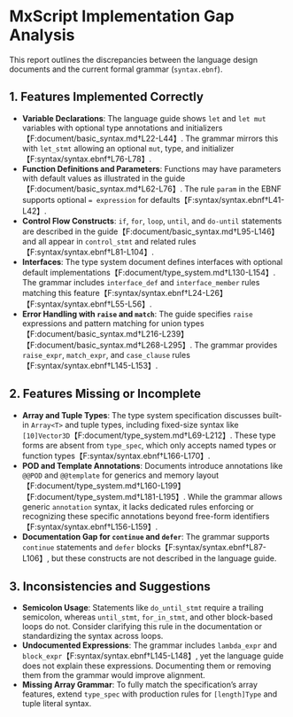 # MxScript Implementation Gap Analysis

This report outlines the discrepancies between the language design documents and the current formal grammar (`syntax.ebnf`).

## 1. Features Implemented Correctly
- **Variable Declarations**: The language guide shows `let` and `let mut` variables with optional type annotations and initializers【F:document/basic_syntax.md†L22-L44】. The grammar mirrors this with `let_stmt` allowing an optional `mut`, type, and initializer【F:syntax/syntax.ebnf†L76-L78】.
- **Function Definitions and Parameters**: Functions may have parameters with default values as illustrated in the guide【F:document/basic_syntax.md†L62-L76】. The rule `param` in the EBNF supports optional `= expression` for defaults【F:syntax/syntax.ebnf†L41-L42】.
- **Control Flow Constructs**: `if`, `for`, `loop`, `until`, and `do-until` statements are described in the guide【F:document/basic_syntax.md†L95-L146】 and all appear in `control_stmt` and related rules【F:syntax/syntax.ebnf†L81-L104】.
- **Interfaces**: The type system document defines interfaces with optional default implementations【F:document/type_system.md†L130-L154】. The grammar includes `interface_def` and `interface_member` rules matching this feature【F:syntax/syntax.ebnf†L24-L26】【F:syntax/syntax.ebnf†L55-L56】.
- **Error Handling with `raise` and `match`**: The guide specifies `raise` expressions and pattern matching for union types【F:document/basic_syntax.md†L216-L239】【F:document/basic_syntax.md†L268-L295】. The grammar provides `raise_expr`, `match_expr`, and `case_clause` rules【F:syntax/syntax.ebnf†L145-L153】.

## 2. Features Missing or Incomplete
- **Array and Tuple Types**: The type system specification discusses built-in `Array<T>` and tuple types, including fixed-size syntax like `[10]Vector3D`【F:document/type_system.md†L69-L212】. These type forms are absent from `type_spec`, which only accepts named types or function types【F:syntax/syntax.ebnf†L166-L170】.
- **POD and Template Annotations**: Documents introduce annotations like `@@POD` and `@@template` for generics and memory layout【F:document/type_system.md†L160-L199】【F:document/type_system.md†L181-L195】. While the grammar allows generic `annotation` syntax, it lacks dedicated rules enforcing or recognizing these specific annotations beyond free-form identifiers【F:syntax/syntax.ebnf†L156-L159】.
- **Documentation Gap for `continue` and `defer`**: The grammar supports `continue` statements and `defer` blocks【F:syntax/syntax.ebnf†L87-L106】, but these constructs are not described in the language guide.

## 3. Inconsistencies and Suggestions
- **Semicolon Usage**: Statements like `do_until_stmt` require a trailing semicolon, whereas `until_stmt`, `for_in_stmt`, and other block-based loops do not. Consider clarifying this rule in the documentation or standardizing the syntax across loops.
- **Undocumented Expressions**: The grammar includes `lambda_expr` and `block_expr`【F:syntax/syntax.ebnf†L145-L148】, yet the language guide does not explain these expressions. Documenting them or removing them from the grammar would improve alignment.
- **Missing Array Grammar**: To fully match the specification’s array features, extend `type_spec` with production rules for `[length]Type` and tuple literal syntax.
